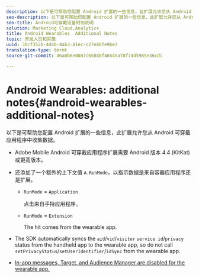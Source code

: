 ```yaml
---
description: 以下是可帮助您配置 Android 扩展的一些信息，此扩展允许您从 Android 可穿戴应用程序中收集数据。
seo-description: 以下是可帮助您配置 Android 扩展的一些信息，此扩展允许您从 Android 可穿戴应用程序中收集数据。
seo-title: Android可穿戴设备附加说明
solution: Marketing Cloud,Analytics
title: Android Wearables  Additional Notes
topic: 开发人员和实施
uuid: 3bcf352b-4d46-4ab3-81ec-c27e86fe9be3
translation-type: tm+mt
source-git-commit: 46a0b8e0087c65880f46545a78f74d5985e36cdc

---
```



# Android Wearables: additional notes{#android-wearables-additional-notes}

以下是可帮助您配置 Android 扩展的一些信息，此扩展允许您从 Android 可穿戴应用程序中收集数据。

* Adobe Mobile Android 可穿戴应用程序扩展需要 Android 版本 4.4 (KitKat) 或更高版本。
* 还添加了一个额外的上下文值 `A.RunMode`，以指示数据是来自容器应用程序还是扩展。

   * `RunMode` = `Application`

      点击来自手持应用程序。

   * `RunMode` = `Extension`

      The hit comes from the wearable app.

* The SDK automatically syncs the `aid`/`vid`/`visitor` `service id`/`privacy` status from the handheld app to the wearable app, so do not call `setPrivacyStatus`/`setUserIdentifier`/`idSync` from the wearable app.
* [In-app messages, Target, and Audience Manager are disabled for the wearable app.](/help/android/messaging-main/messaging/messaging.md)[](/help/android/target-main/target.md)[](/help/android/audience-manager/audiencemgmt.md)

